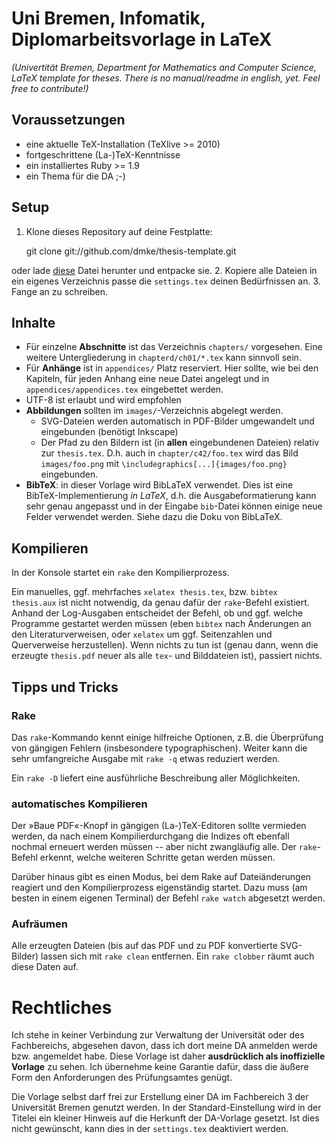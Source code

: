 # Uni Bremen, Infomatik, Diplomarbeitsvorlage in LaTeX

*(Univertität Bremen, Department for Mathematics and Computer Science, LaTeX
template for theses. There is no manual/readme in english, yet. Feel free to
contribute!)*

## Voraussetzungen

* eine aktuelle TeX-Installation (TeXlive >= 2010)
* fortgeschrittene (La-)TeX-Kenntnisse
* ein installiertes Ruby >= 1.9
* ein Thema für die DA ;-)

## Setup

1. Klone dieses Repository auf deine Festplatte:
  
      git clone git://github.com/dmke/thesis-template.git

  oder lade [diese](https://github.com/dmke/thesis-template/tarball/master)
  Datei herunter und entpacke sie.
2. Kopiere alle Dateien in ein eigenes Verzeichnis passe die `settings.tex`
  deinen Bedürfnissen an.
3. Fange an zu schreiben.

## Inhalte

* Für einzelne **Abschnitte** ist das Verzeichnis `chapters/` vorgesehen.
  Eine weitere Untergliederung in `chapterd/ch01/*.tex` kann sinnvoll
  sein.
* Für **Anhänge** ist in `appendices/` Platz reserviert. Hier sollte, wie
  bei den Kapiteln, für jeden Anhang eine neue Datei angelegt und in
  `appendices/appendices.tex` eingebettet werden.
* UTF-8 ist erlaubt und wird empfohlen
* **Abbildungen** sollten im `images/`-Verzeichnis abgelegt werden.
  * SVG-Dateien werden automatisch in PDF-Bilder umgewandelt und
    eingebunden (benötigt Inkscape)
  * Der Pfad zu den Bildern ist (in **allen** eingebundenen Dateien)
    relativ zur `thesis.tex`. D.h. auch in `chapter/c42/foo.tex` wird
    das Bild `images/foo.png` mit `\includegraphics[...]{images/foo.png}`
    eingebunden.
* **BibTeX**: in dieser Vorlage wird BibLaTeX verwendet. Dies ist eine
  BibTeX-Implementierung *in LaTeX*, d.h. die Ausgabeformatierung kann
  sehr genau angepasst und in der Eingabe `bib`-Datei können einige neue
  Felder verwendet werden. Siehe dazu die Doku von BibLaTeX.

## Kompilieren

In der Konsole startet ein `rake` den Kompilierprozess.

Ein manuelles, ggf. mehrfaches `xelatex thesis.tex`, bzw. `bibtex thesis.aux`
ist nicht notwendig, da genau dafür der `rake`-Befehl existiert. Anhand der
Log-Ausgaben entscheidet der Befehl, ob und ggf. welche Programme gestartet
werden müssen (eben `bibtex` nach Änderungen an den Literaturverweisen, oder
`xelatex` um ggf. Seitenzahlen und Querverweise herzustellen). Wenn nichts
zu tun ist (genau dann, wenn die erzeugte `thesis.pdf` neuer als alle `tex`-
und Bilddateien ist), passiert nichts.

## Tipps und Tricks

### Rake

Das `rake`-Kommando kennt einige hilfreiche Optionen, z.B. die Überprüfung
von gängigen Fehlern (insbesondere typographischen). Weiter kann die sehr
umfangreiche Ausgabe mit `rake -q` etwas reduziert werden.

Ein `rake -D` liefert eine ausführliche Beschreibung aller Möglichkeiten.

### automatisches Kompilieren

Der »Baue PDF«-Knopf in gängigen (La-)TeX-Editoren sollte vermieden werden,
da nach einem Kompilierdurchgang die Indizes oft ebenfall nochmal erneuert
werden müssen -- aber nicht zwangläufig alle. Der `rake`-Befehl erkennt,
welche weiteren Schritte getan werden müssen.

Darüber hinaus gibt es einen Modus, bei dem Rake auf Dateiänderungen
reagiert und den Kompilierprozess eigenständig startet. Dazu muss (am besten
in einem eigenen Terminal) der Befehl `rake watch` abgesetzt werden.

### Aufräumen

Alle erzeugten Dateien (bis auf das PDF und zu PDF konvertierte SVG-Bilder)
lassen sich mit `rake clean` entfernen. Ein `rake clobber` räumt auch diese
Daten auf.

# Rechtliches

Ich stehe in keiner Verbindung zur Verwaltung der Universität oder des
Fachbereichs, abgesehen davon, dass ich dort meine DA anmelden werde bzw.
angemeldet habe. Diese Vorlage ist daher **ausdrücklich als inoffizielle
Vorlage** zu sehen. Ich übernehme keine Garantie dafür, dass die äußere
Form den Anforderungen des Prüfungsamtes genügt.

Die Vorlage selbst darf frei zur Erstellung einer DA im Fachbereich 3 der
Universität Bremen genutzt werden. In der Standard-Einstellung wird in
der Titelei ein kleiner Hinweis auf die Herkunft der DA-Vorlage gesetzt.
Ist dies nicht gewünscht, kann dies in der `settings.tex` deaktiviert
werden.
